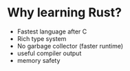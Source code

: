 # Why learning Rust?
- Fastest language after C
- Rich type system
- No garbage collector (faster runtime)
- useful compiler output
- memory safety
